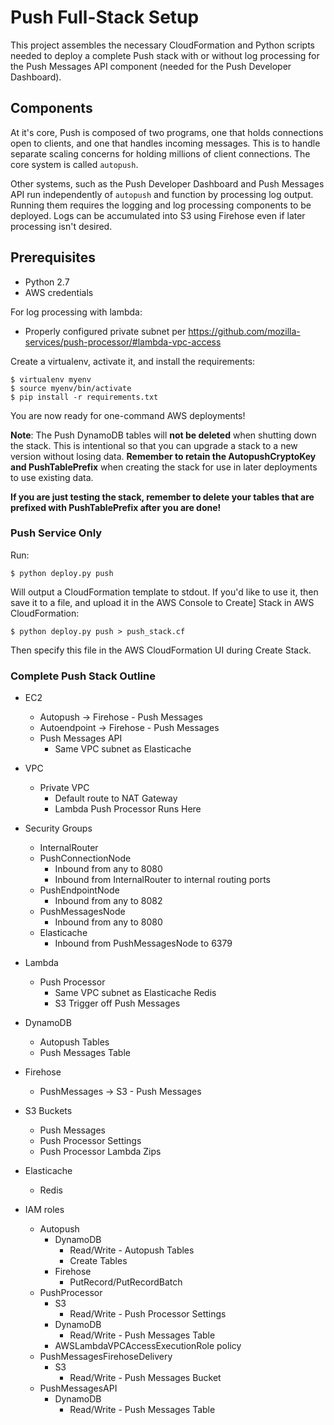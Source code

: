 # Push Full-Stack Setup

This project assembles the necessary CloudFormation and Python scripts
needed to deploy a complete Push stack with or without log processing for the
Push Messages API component (needed for the Push Developer Dashboard).

## Components

At it's core, Push is composed of two programs, one that holds connections open
to clients, and one that handles incoming messages. This is to handle separate
scaling concerns for holding millions of client connections. The core system is
called ``autopush``.

Other systems, such as the Push Developer Dashboard and Push Messages API run
independently of ``autopush`` and function by processing log output. Running
them requires the logging and log processing components to be deployed. Logs
can be accumulated into S3 using Firehose even if later processing isn't
desired.

## Prerequisites

- Python 2.7
- AWS credentials

For log processing with lambda:

- Properly configured private subnet per
  https://github.com/mozilla-services/push-processor/#lambda-vpc-access

Create a virtualenv, activate it, and install the requirements:

    $ virtualenv myenv
    $ source myenv/bin/activate
    $ pip install -r requirements.txt

You are now ready for one-command AWS deployments!

**Note**: The Push DynamoDB tables will **not be deleted** when shutting down
the stack. This is intentional so that you can upgrade a stack to a new version
without losing data. **Remember to retain the AutopushCryptoKey and
PushTablePrefix** when creating the stack for use in later deployments to use
existing data.

**If you are just testing the stack, remember to delete your tables that are
prefixed with PushTablePrefix after you are done!**

### Push Service Only

Run:

    $ python deploy.py push

Will output a CloudFormation template to stdout. If you'd like to use it, then
save it to a file, and upload it in the AWS Console to Create] Stack in AWS
CloudFormation:

    $ python deploy.py push > push_stack.cf

Then specify this file in the AWS CloudFormation UI during Create Stack.

### Complete Push Stack Outline

- EC2
    - Autopush                  -> Firehose - Push Messages
    - Autoendpoint              -> Firehose - Push Messages
    - Push Messages API
        - Same VPC subnet as Elasticache

- VPC
    - Private VPC
        - Default route to NAT Gateway
        - Lambda Push Processor Runs Here

- Security Groups
    - InternalRouter
    - PushConnectionNode
        - Inbound from any to 8080
        - Inbound from InternalRouter to internal routing ports
    - PushEndpointNode
        - Inbound from any to 8082
    - PushMessagesNode
        - Inbound from any to 8080
    - Elasticache
        - Inbound from PushMessagesNode to 6379

- Lambda
    - Push Processor
        - Same VPC subnet as Elasticache Redis
        - S3 Trigger off Push Messages

- DynamoDB
    - Autopush Tables
    - Push Messages Table

- Firehose
    - PushMessages              -> S3 - Push Messages

- S3 Buckets
    - Push Messages
    - Push Processor Settings
    - Push Processor Lambda Zips

- Elasticache
    - Redis

- IAM roles
    - Autopush
        - DynamoDB
            - Read/Write - Autopush Tables
            - Create Tables
        - Firehose
            - PutRecord/PutRecordBatch
    - PushProcessor
        - S3
            - Read/Write - Push Processor Settings
        - DynamoDB
            - Read/Write - Push Messages Table
        - AWSLambdaVPCAccessExecutionRole policy
    - PushMessagesFirehoseDelivery
        - S3
            - Read/Write - Push Messages Bucket
    - PushMessagesAPI
        - DynamoDB
            - Read/Write - Push Messages Table
